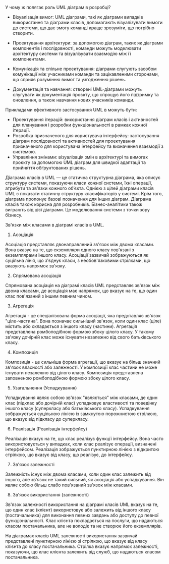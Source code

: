 У чому ж полягає роль UML діаграм в розробці?

- Візуалізація вимог: UML діаграми, такі як діаграми випадків використання та діаграми класів, допомагають візуалізувати вимоги до системи, що дає змогу команді краще зрозуміти, що потрібно створити.

- Проектування архітектури: за допомогою діаграм, таких як діаграми компонентів і послідовності, команди можуть моделювати архітектуру системи та візуалізувати взаємодію між її компонентами.

- Комунікація та спільне проєктування: діаграми слугують засобом комунікації між учасниками команди та зацікавленими сторонами, що сприяє розумінню вимог та узгодженню рішень.

- Документація та навчання: створені UML-діаграми можуть слугувати як документація проєкту, що спрощує його підтримку та оновлення, а також навчання нових учасників команди.

Прикладами ефективного застосування UML в можуть бути:
- Проектування ітерацій: використання діаграм класів і активностей для планування і розробки функціональності в рамках кожної ітерації.
- Розробка призначеного для користувача інтерфейсу: застосування діаграм послідовності та активностей для проектування призначеного для користувача інтерфейсу та визначення взаємодії з системою.
- Управління змінами: візуалізація змін в архітектурі та вимогах проєкту за допомогою UML діаграм для швидкої адаптації та прийняття обґрунтованих рішень.


Діаграма класів в UML — це статична структурна діаграма, яка описує структуру системи, показуючи класи кожної системи, їхні операції, атрибути та зв’язки кожного об’єкта. Однією з цілей діаграми класів UML є показати статичну структуру класифікаторів у системі. Крім того, діаграма пропонує базові позначення для інших діаграм. Діаграма класів також корисна для розробників. Бізнес-аналітики також виграють від цієї діаграми. Це моделювання системи з точки зору бізнесу.


Зв'язки між класами в діаграмі класів в UML.

1. Асоціація

Асоціація представляє двонаправлений зв'язок між двома класами. Вона вказує на те, що екземпляри одного класу пов'язані з екземплярами іншого класу. Асоціації зазвичай зображуються як суцільна лінія, що з'єднує класи, з необов'язковими стрілками, що вказують напрямок зв'язку.

2. Спрямована асоціація

Спрямована асоціація на діаграмі класів UML представляє зв'язок між двома класами, де асоціація має напрямок, що вказує на те, що один клас пов'язаний з іншим певним чином.

3. Агрегація

Агрегація - це спеціалізована форма асоціації, яка представляє зв'язок "ціле-частина". Вона позначає сильніший зв'язок, коли один клас (ціле) містить або складається з іншого класу (частини). Агрегація представлена ​​ромбоподібною формою збоку цілого класу. У такому зв'язку дочірній клас може існувати незалежно від свого батьківського класу.

4. Композиція

Композиція - це сильніша форма агрегації, що вказує на більш значний зв'язок власності або залежності. У композиції клас частини не може існувати незалежно від цілого класу. Композиція представлена ​​заповненою ромбоподібною формою збоку цілого класу.

5. Узагальнення (Успадкування)

Успадкування являє собою зв'язок "являється" між класами, де один клас (підклас або дочірній клас) успадковує властивості та поведінку іншого класу (суперкласу або батьківського класу). Успадкування зображується суцільною лінією із замкнутою порожнистою стрілкою, що вказує від підкласу до суперкласу.

6. Реалізація (Реалізація інтерфейсу)

Реалізація вказує на те, що клас реалізує функції інтерфейсу. Вона часто використовується у випадках, коли клас реалізує операції, визначені інтерфейсом. Реалізація зображується пунктирною лінією з відкритою стрілкою, що вказує від класу, що реалізує, до інтерфейсу.

7. Зв'язок залежності

Залежність існує між двома класами, коли один клас залежить від іншого, але зв'язок не такий сильний, як асоціація або успадкування. Він являє собою більш слабо пов'язаний зв'язок між класами.

8. Зв'язок використання (залежності)

Зв'язок залежності використання на діаграмі класів UML вказує на те, що один клас (клієнт) використовує або залежить від іншого класу (постачальника) для виконання певних завдань або доступу до певної функціональності. Клас клієнта покладається на послуги, що надаються класом постачальника, але не володіє та не створює його екземплярів.

На діаграмах класів UML залежності використання зазвичай представлені пунктирною лінією зі стрілкою, що вказує від класу клієнта до класу постачальника.
Стрілка вказує напрямок залежності, показуючи, що клас клієнта залежить від служб, що надаються класом постачальника.